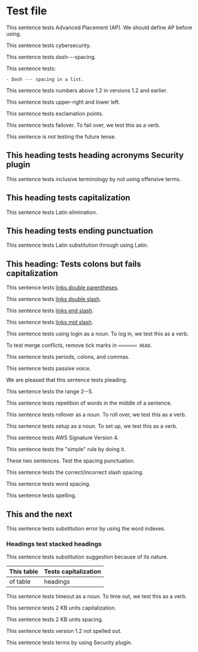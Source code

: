 # Test file

This sentence tests Advanced Placement (AP). We should define AP before using.

This sentence tests cybersecurity.

This sentence tests dash---spacing.

This sentence tests:

    - Dash --- spacing in a list.

This sentence tests numbers above 1.2 in versions 1.2 and earlier.

This sentence tests upper-right and lower left.

This sentence tests exclamation points.

This sentence tests failover. To fail over, we test this as a verb.

This sentence is not testing the future tense.

## This heading tests heading acronyms Security plugin

This sentence tests inclusive terminology by not using offensive terms.

## This heading tests capitalization

This sentence tests Latin elimination.

## This heading tests ending punctuation

This sentence tests Latin substitution through using Latin.

## This heading: Tests colons but fails capitalization

This sentence tests [links double parentheses]({{site.url}}{{site.baseurl}}/opensearch/).

This sentence tests [links double slash]({{site.url}}{{site.baseurl}}/opensearch/).

This sentence tests [links end slash]({{site.url}}{{site.baseurl}}/opensearch/).

This sentence tests [links mid slash]({{site.url}}{{site.baseurl}}/opensearch/).

This sentence tests using login as a noun. To log in, we test this as a verb.

To test merge conflicts, remove tick marks in `<<<<<<< HEAD`.

This sentence tests periods, colons, and commas.

This sentence tests passive voice.

We are pleased that this sentence tests pleading.

This sentence tests the range 2--5.

This sentence tests repetition of words in the middle of a sentence.

This sentence tests rollover as a noun. To roll over, we test this as a verb.

This sentence tests setup as a noun. To set up, we test this as a verb.

This sentence tests AWS Signature Version 4.

This sentence tests the "simple" rule by doing it.

These two sentences. Test the spacing punctuation.

This sentence tests the correct/incorrect slash spacing.

This sentence tests word spacing.

This sentence tests spelling.

## This and the next

This sentence tests substitution error by using the word indexes.

### Headings test stacked headings

This sentence tests substitution suggestion because of its nature.

This table | Tests capitalization
:--- | :---
of table | headings

This sentence tests timeout as a noun. To time out, we test this as a verb.

This sentence tests 2 KB units capitalization.

This sentence tests 2 KB units spacing.

This sentence tests version 1.2 not spelled out.

This sentence tests terms by using Security plugin.